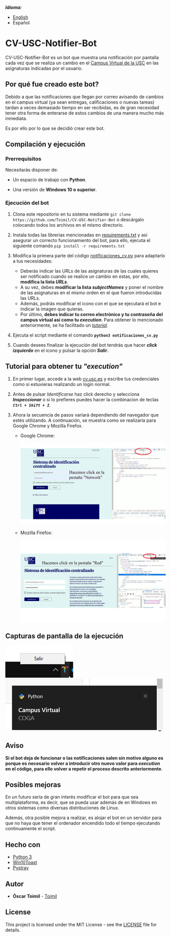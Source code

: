 ***Idioma:***
- [English](./README_en.md)
- Español


# CV-USC-Notifier-Bot

CV-USC-Notifier-Bot es un bot que muestra una notificación por pantalla cada vez que se realiza un cambio en el [Campus Virtual de la USC](cv.usc.es) en las asignaturas indicadas por el usuario.


## Por qué fue creado este bot?

Debido a que las notificaciones que llegan por correo avisando de cambios en el campus virtual (ya sean entregas, calificaciones o nuevas tareas) tardan a veces demasiado tiempo en ser recibidas, es de gran necesidad tener otra forma de enterarse de estos cambios de una manera mucho más inmediata.

Es por ello por lo que se decidió crear este bot.

## Compilación y ejecución

### Prerrequisitos

Necesitarás disponer de:

* Un espacio de trabajo con **Python**.

* Una versión de **Windows 10 o superior**.


### Ejecución del bot

1. Clona este repositorio en tu sistema mediante ```git clone https://github.com/Toimil/CV-USC-Notifier-Bot``` o descárgalo colocando todos los archivos en el mismo directorio.

2. Instala todas las librerias mencionadas en [requirements.txt](https://github.com/Toimil/CV-USC-Notifier-Bot/blob/main/requirements.txt) y así asegurar un correcto funcionamiento del bot, para ello, ejecuta el siguiente comando ```pip install -r requirements.txt```

3. Modifica la primera parte del código [notificaciones_cv.py](https://github.com/Toimil/CV-USC-Notifier-Bot/blob/main/notificaciones_cv.py) para adaptarlo a tus necesidades:

    * Deberás indicar las URLs de las asignaturas de las cuales quieres ser notificado cuando se realice un cambio en estas, por ello, **modifica la lista *URLs***.
    * A su vez, debes **modificar la lista *subjectNames*** y poner el nombre de las asignaturas en el mismo orden en el que fueron introducidas las URLs.
    * Además, podrás modificar el icono con el que se ejecutará el bot e indicar la imagen que quieras.
    * Por último, **debes indicar tu correo electrónico y tu contraseña del campus virtual así como tu *execution***. Para obtener lo mencionado anteriormente, se ha facilitado un [*tutorial*](#tutorial-para-obtener-tu-execution).

4. Ejecuta el script mediante el comando **```python3 notificaciones_cv.py```**

5. Cuando desees finalizar la ejecución del bot tendrás que hacer ***click izquierdo*** en el icono y pulsar la opción ***Salir***.


## Tutorial para obtener tu *"execution"*

1. En primer lugar, accede a la web [cv.usc.es](https://login.usc.es/cas/login?service=https%3A%2F%2Fcv.usc.es%2Flogin%2Findex.php) y escribe tus credenciales como si estuvieras realizando un login normal.

2. Antes de pulsar *Identificarse* haz click derecho y selecciona ***Inspeccionar*** o si lo prefieres puedes hacer la combinacion de teclas ***```Ctrl + Shift + I```***.

3. Ahora la secuencia de pasos variará dependiendo del navegador que estés utilizando. A continuación, se muestra como se realizaría para Google Chrome y Mozilla Firefox.

   * Google Chrome:
      <p align="center">
        <img src="https://github.com/Toimil/CV-USC-Notifier-Bot/blob/main/Explicaciones/explicacion_chrome.gif" alt="animated" />
      </p>
    * Mozilla Firefox:
      <p align="center">
        <img src="https://github.com/Toimil/CV-USC-Notifier-Bot/blob/main/Explicaciones/explicacion_firefox.gif" alt="animated" />
      </p>

## Capturas de pantalla de la ejecución
   
![](https://github.com/Toimil/CV-USC-Notifier-Bot/blob/main/Screenshots/2817.jpg)        ![](https://github.com/Toimil/CV-USC-Notifier-Bot/blob/main/Screenshots/2818.jpg)

## Aviso

**Si el bot deja de funcionar o las notificaciones salen sin motivo alguno es porque es necesario volver a introducir otro nuevo valor para *execution* en el código, para ello volver a repetir el proceso descrito anteriormente**.

## Posibles mejoras

En un futuro sería de gran interés modificar el bot para que sea multiplataforma, es decir, que se pueda usar además de en Windows en otros sistemas como diversas distribuciones de Linux.

Además, otra posible mejora a realizar, es alojar el bot en un servidor para que no haya que tener el ordenador encendido todo el tiempo ejecutando continuamente el script.

## Hecho con

* [Python 3](https://www.python.org/)
* [Win10Toast](https://github.com/jithurjacob/Windows-10-Toast-Notifications)
* [Pystray](https://github.com/moses-palmer/pystray)

## Autor

* **Óscar Toimil** - [Toimil](https://github.com/Toimil)

## License

This project is licensed under the MIT License - see the [LICENSE](LICENSE) file for details.
